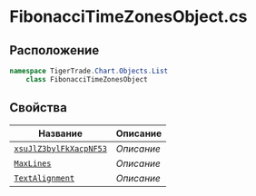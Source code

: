 
# FibonacciTimeZonesObject.cs
## Расположение
```csharp
namespace TigerTrade.Chart.Objects.List  
    class FibonacciTimeZonesObject
```

## Свойства
| Название | Описание |
| --- | --- |
| [`xsuJlZ3bylFkXacpNF53`](./Свойства/xsuJlZ3bylFkXacpNF53.md) | *Описание* |
| [`MaxLines`](./Свойства/MaxLines.md) | *Описание* |
| [`TextAlignment`](./Свойства/TextAlignment.md) | *Описание* |
